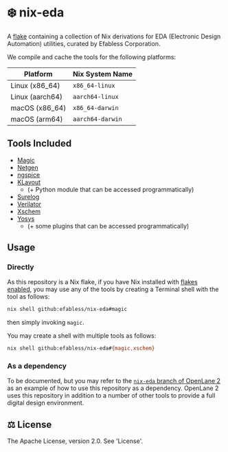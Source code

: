 # ❄️ nix-eda

A [flake](https://nixos.wiki/wiki/Flakes) containing a collection of Nix
derivations for EDA (Electronic Design Automation) utilities, curated by
Efabless Corporation.

We compile and cache the tools for the following platforms:

| Platform | Nix System Name |
| - | - |
| Linux (x86_64) | `x86_64-linux` |
| Linux (aarch64) | `aarch64-linux` |
| macOS (x86_64) | `x86_64-darwin` |
| macOS (arm64) | `aarch64-darwin` |

## Tools Included
* [Magic](http://opencircuitdesign.com/magic)
* [Netgen](http://opencircuitdesign.com/netgen)
* [ngspice](https://ngspice.sourceforge.io)
* [KLayout](https://klayout.de)
    * (+ Python module that can be accessed programmatically)
* [Surelog](https://github.com/chipsalliance/Surelog)
* [Verilator](https://verilator.org)
* [Xschem](https://xschem.sourceforge.io/stefan/index.html)
* [Yosys](https://github.com/YosysHQ/yosys)
    * (+ some plugins that can be accessed programmatically)

## Usage

### Directly

As this repository is a Nix flake, if you have Nix installed with
[flakes enabled](https://nixos.wiki/wiki/Flakes#Other_Distros.2C_without_Home-Manager),
you may use any of the tools by creating a Terminal shell with the tool as follows:

```sh
nix shell github:efabless/nix-eda#magic
```

then simply invoking `magic`.

You may create a shell with multiple tools as follows:

```sh
nix shell github:efabless/nix-eda#{magic,xschem}
```

### As a dependency

To be documented, but you may refer to the
[`nix-eda` branch of OpenLane 2](https://github.com/efabless/openlane2/tree/nix-eda)
as an example of how to use this repository as a dependency. OpenLane 2 uses
this repository in addition to a number of other tools to provide a full
digital design environment.

## ⚖️ License
The Apache License, version 2.0. See 'License'.



